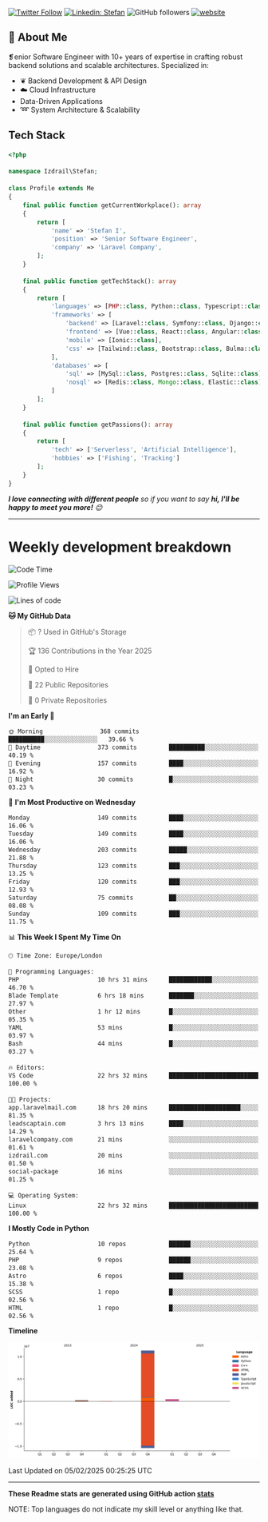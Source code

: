 [![Twitter Follow](https://img.shields.io/twitter/follow/thephpteacher?label=Follow)](https://twitter.com/intent/follow?screen_name=thephpteacher)
[![Linkedin: Stefan](https://img.shields.io/badge/izdrail-blue?style=flat-square&logo=Linkedin&logoColor=white&link=https://www.linkedin.com/in/izdrail/)](https://www.linkedin.com/in/izdrail/)
![GitHub followers](https://img.shields.io/github/followers/izdrail?label=Follow&style=social)
[![website](https://img.shields.io/badge/Website-46a2f1.svg?&style=flat-square&logo=Google-Chrome&logoColor=white&link=https://izdrail.com/)](https://izdrail.com/)

## 🚀 About Me
❡enior Software Engineer with 10+ years of expertise in crafting robust backend solutions and scalable architectures. 
Specialized in:

- ❦ Backend Development & API Design
- ☁️ Cloud Infrastructure
-  Data-Driven Applications
- ➿ System Architecture & Scalability

## Tech Stack

```php
<?php

namespace Izdrail\Stefan;

class Profile extends Me
{
    final public function getCurrentWorkplace(): array
    {
        return [
            'name' => 'Stefan I',
            'position' => 'Senior Software Engineer',
            'company' => 'Laravel Company',
        ];
    }
    
    final public function getTechStack(): array
    {
        return [
            'languages' => [PHP::class, Python::class, Typescript::class],
            'frameworks' => [
                'backend' => [Laravel::class, Symfony::class, Django::class, FastApi::class],
                'frontend' => [Vue::class, React::class, Angular::class],
                'mobile' => [Ionic::class],
                'css' => [Tailwind::class, Bootstrap::class, Bulma::class]
            ],
            'databases' => [
                'sql' => [MySql::class, Postgres::class, Sqlite::class],
                'nosql' => [Redis::class, Mongo::class, Elastic::class]
            ]
        ];
    }

    final public function getPassions(): array
    {
        return [
            'tech' => ['Serverless', 'Artificial Intelligence'],
            'hobbies' => ['Fishing', 'Tracking']
        ];
    }
}
```
 <em><b>I love connecting with different people</b> so if you want to say <b>hi, I'll be happy to meet you more!</b> 😊</em>


---
# Weekly development breakdown
<!--START_SECTION:waka-->
![Code Time](http://img.shields.io/badge/Code%20Time-991%20hrs%2011%20mins-blue)

![Profile Views](http://img.shields.io/badge/Profile%20Views-1-blue)

![Lines of code](https://img.shields.io/badge/From%20Hello%20World%20I%27ve%20Written-12.1%20million%20lines%20of%20code-blue)

**🐱 My GitHub Data** 

> 📦 ? Used in GitHub's Storage 
 > 
> 🏆 136 Contributions in the Year 2025
 > 
> 💼 Opted to Hire
 > 
> 📜 22 Public Repositories 
 > 
> 🔑 0 Private Repositories 
 > 
**I'm an Early 🐤** 

```text
🌞 Morning                368 commits         ██████████░░░░░░░░░░░░░░░   39.66 % 
🌆 Daytime                373 commits         ██████████░░░░░░░░░░░░░░░   40.19 % 
🌃 Evening                157 commits         ████░░░░░░░░░░░░░░░░░░░░░   16.92 % 
🌙 Night                  30 commits          █░░░░░░░░░░░░░░░░░░░░░░░░   03.23 % 
```
📅 **I'm Most Productive on Wednesday** 

```text
Monday                   149 commits         ████░░░░░░░░░░░░░░░░░░░░░   16.06 % 
Tuesday                  149 commits         ████░░░░░░░░░░░░░░░░░░░░░   16.06 % 
Wednesday                203 commits         █████░░░░░░░░░░░░░░░░░░░░   21.88 % 
Thursday                 123 commits         ███░░░░░░░░░░░░░░░░░░░░░░   13.25 % 
Friday                   120 commits         ███░░░░░░░░░░░░░░░░░░░░░░   12.93 % 
Saturday                 75 commits          ██░░░░░░░░░░░░░░░░░░░░░░░   08.08 % 
Sunday                   109 commits         ███░░░░░░░░░░░░░░░░░░░░░░   11.75 % 
```


📊 **This Week I Spent My Time On** 

```text
🕑︎ Time Zone: Europe/London

💬 Programming Languages: 
PHP                      10 hrs 31 mins      ████████████░░░░░░░░░░░░░   46.70 % 
Blade Template           6 hrs 18 mins       ███████░░░░░░░░░░░░░░░░░░   27.97 % 
Other                    1 hr 12 mins        █░░░░░░░░░░░░░░░░░░░░░░░░   05.35 % 
YAML                     53 mins             █░░░░░░░░░░░░░░░░░░░░░░░░   03.97 % 
Bash                     44 mins             █░░░░░░░░░░░░░░░░░░░░░░░░   03.27 % 

🔥 Editors: 
VS Code                  22 hrs 32 mins      █████████████████████████   100.00 % 

🐱‍💻 Projects: 
app.laravelmail.com      18 hrs 20 mins      ████████████████████░░░░░   81.35 % 
leadscaptain.com         3 hrs 13 mins       ████░░░░░░░░░░░░░░░░░░░░░   14.29 % 
laravelcompany.com       21 mins             ░░░░░░░░░░░░░░░░░░░░░░░░░   01.61 % 
izdrail.com              20 mins             ░░░░░░░░░░░░░░░░░░░░░░░░░   01.50 % 
social-package           16 mins             ░░░░░░░░░░░░░░░░░░░░░░░░░   01.25 % 

💻 Operating System: 
Linux                    22 hrs 32 mins      █████████████████████████   100.00 % 
```

**I Mostly Code in Python** 

```text
Python                   10 repos            ██████░░░░░░░░░░░░░░░░░░░   25.64 % 
PHP                      9 repos             ██████░░░░░░░░░░░░░░░░░░░   23.08 % 
Astro                    6 repos             ████░░░░░░░░░░░░░░░░░░░░░   15.38 % 
SCSS                     1 repo              █░░░░░░░░░░░░░░░░░░░░░░░░   02.56 % 
HTML                     1 repo              █░░░░░░░░░░░░░░░░░░░░░░░░   02.56 % 
```



**Timeline**

![Lines of Code chart](https://raw.githubusercontent.com/izdrail/izdrail/master/assets/bar_graph.png)


 Last Updated on 05/02/2025 00:25:25 UTC
<!--END_SECTION:waka-->

---


**These Readme stats are generated using GitHub action [stats](https://github.com/izdrail/stats)**

NOTE: Top languages do not indicate my skill level or anything like that. 

